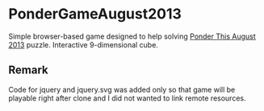 PonderGameAugust2013
====================

Simple browser-based game designed to help solving
[Ponder This August 2013][puzzle] puzzle.
Interactive 9-dimensional cube.

[puzzle]: http://domino.research.ibm.com/Comm/wwwr_ponder.nsf/Challenges/August2013.html

Remark
------

Code for jquery and jquery.svg was added only
so that game will be playable right after clone
and I did not wanted to link remote resources.
